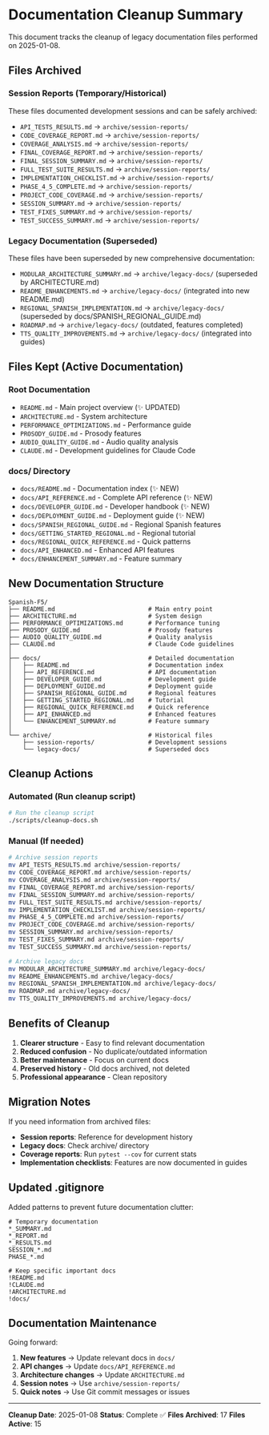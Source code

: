 # Documentation Cleanup Summary

This document tracks the cleanup of legacy documentation files performed on 2025-01-08.

## Files Archived

### Session Reports (Temporary/Historical)
These files documented development sessions and can be safely archived:

- `API_TESTS_RESULTS.md` → `archive/session-reports/`
- `CODE_COVERAGE_REPORT.md` → `archive/session-reports/`
- `COVERAGE_ANALYSIS.md` → `archive/session-reports/`
- `FINAL_COVERAGE_REPORT.md` → `archive/session-reports/`
- `FINAL_SESSION_SUMMARY.md` → `archive/session-reports/`
- `FULL_TEST_SUITE_RESULTS.md` → `archive/session-reports/`
- `IMPLEMENTATION_CHECKLIST.md` → `archive/session-reports/`
- `PHASE_4_5_COMPLETE.md` → `archive/session-reports/`
- `PROJECT_CODE_COVERAGE.md` → `archive/session-reports/`
- `SESSION_SUMMARY.md` → `archive/session-reports/`
- `TEST_FIXES_SUMMARY.md` → `archive/session-reports/`
- `TEST_SUCCESS_SUMMARY.md` → `archive/session-reports/`

### Legacy Documentation (Superseded)
These files have been superseded by new comprehensive documentation:

- `MODULAR_ARCHITECTURE_SUMMARY.md` → `archive/legacy-docs/` (superseded by ARCHITECTURE.md)
- `README_ENHANCEMENTS.md` → `archive/legacy-docs/` (integrated into new README.md)
- `REGIONAL_SPANISH_IMPLEMENTATION.md` → `archive/legacy-docs/` (superseded by docs/SPANISH_REGIONAL_GUIDE.md)
- `ROADMAP.md` → `archive/legacy-docs/` (outdated, features completed)
- `TTS_QUALITY_IMPROVEMENTS.md` → `archive/legacy-docs/` (integrated into guides)

## Files Kept (Active Documentation)

### Root Documentation
- `README.md` - Main project overview (✨ UPDATED)
- `ARCHITECTURE.md` - System architecture
- `PERFORMANCE_OPTIMIZATIONS.md` - Performance guide
- `PROSODY_GUIDE.md` - Prosody features
- `AUDIO_QUALITY_GUIDE.md` - Audio quality analysis
- `CLAUDE.md` - Development guidelines for Claude Code

### docs/ Directory
- `docs/README.md` - Documentation index (✨ NEW)
- `docs/API_REFERENCE.md` - Complete API reference (✨ NEW)
- `docs/DEVELOPER_GUIDE.md` - Developer handbook (✨ NEW)
- `docs/DEPLOYMENT_GUIDE.md` - Deployment guide (✨ NEW)
- `docs/SPANISH_REGIONAL_GUIDE.md` - Regional Spanish features
- `docs/GETTING_STARTED_REGIONAL.md` - Regional tutorial
- `docs/REGIONAL_QUICK_REFERENCE.md` - Quick patterns
- `docs/API_ENHANCED.md` - Enhanced API features
- `docs/ENHANCEMENT_SUMMARY.md` - Feature summary

## New Documentation Structure

```
Spanish-F5/
├── README.md                          # Main entry point
├── ARCHITECTURE.md                    # System design
├── PERFORMANCE_OPTIMIZATIONS.md       # Performance tuning
├── PROSODY_GUIDE.md                   # Prosody features
├── AUDIO_QUALITY_GUIDE.md             # Quality analysis
├── CLAUDE.md                          # Claude Code guidelines
│
├── docs/                              # Detailed documentation
│   ├── README.md                      # Documentation index
│   ├── API_REFERENCE.md               # API documentation
│   ├── DEVELOPER_GUIDE.md             # Development guide
│   ├── DEPLOYMENT_GUIDE.md            # Deployment guide
│   ├── SPANISH_REGIONAL_GUIDE.md      # Regional features
│   ├── GETTING_STARTED_REGIONAL.md    # Tutorial
│   ├── REGIONAL_QUICK_REFERENCE.md    # Quick reference
│   ├── API_ENHANCED.md                # Enhanced features
│   └── ENHANCEMENT_SUMMARY.md         # Feature summary
│
└── archive/                           # Historical files
    ├── session-reports/               # Development sessions
    └── legacy-docs/                   # Superseded docs
```

## Cleanup Actions

### Automated (Run cleanup script)

```bash
# Run the cleanup script
./scripts/cleanup-docs.sh
```

### Manual (If needed)

```bash
# Archive session reports
mv API_TESTS_RESULTS.md archive/session-reports/
mv CODE_COVERAGE_REPORT.md archive/session-reports/
mv COVERAGE_ANALYSIS.md archive/session-reports/
mv FINAL_COVERAGE_REPORT.md archive/session-reports/
mv FINAL_SESSION_SUMMARY.md archive/session-reports/
mv FULL_TEST_SUITE_RESULTS.md archive/session-reports/
mv IMPLEMENTATION_CHECKLIST.md archive/session-reports/
mv PHASE_4_5_COMPLETE.md archive/session-reports/
mv PROJECT_CODE_COVERAGE.md archive/session-reports/
mv SESSION_SUMMARY.md archive/session-reports/
mv TEST_FIXES_SUMMARY.md archive/session-reports/
mv TEST_SUCCESS_SUMMARY.md archive/session-reports/

# Archive legacy docs
mv MODULAR_ARCHITECTURE_SUMMARY.md archive/legacy-docs/
mv README_ENHANCEMENTS.md archive/legacy-docs/
mv REGIONAL_SPANISH_IMPLEMENTATION.md archive/legacy-docs/
mv ROADMAP.md archive/legacy-docs/
mv TTS_QUALITY_IMPROVEMENTS.md archive/legacy-docs/
```

## Benefits of Cleanup

1. **Clearer structure** - Easy to find relevant documentation
2. **Reduced confusion** - No duplicate/outdated information
3. **Better maintenance** - Focus on current docs
4. **Preserved history** - Old docs archived, not deleted
5. **Professional appearance** - Clean repository

## Migration Notes

If you need information from archived files:

- **Session reports**: Reference for development history
- **Legacy docs**: Check archive/ directory
- **Coverage reports**: Run `pytest --cov` for current stats
- **Implementation checklists**: Features are now documented in guides

## Updated .gitignore

Added patterns to prevent future documentation clutter:

```gitignore
# Temporary documentation
*_SUMMARY.md
*_REPORT.md
*_RESULTS.md
SESSION_*.md
PHASE_*.md

# Keep specific important docs
!README.md
!CLAUDE.md
!ARCHITECTURE.md
!docs/
```

## Documentation Maintenance

Going forward:

1. **New features** → Update relevant docs in `docs/`
2. **API changes** → Update `docs/API_REFERENCE.md`
3. **Architecture changes** → Update `ARCHITECTURE.md`
4. **Session notes** → Use `archive/session-reports/`
5. **Quick notes** → Use Git commit messages or issues

---

**Cleanup Date**: 2025-01-08
**Status**: Complete ✅
**Files Archived**: 17
**Files Active**: 15
